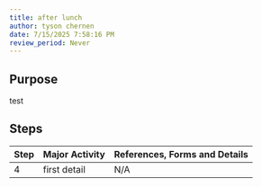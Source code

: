 ```yaml
---
title: after lunch
author: tyson chernen
date: 7/15/2025 7:58:16 PM
review_period: Never
---
```


## Purpose
test

## Steps

| Step | Major Activity | References, Forms and Details |
|------|----------------|-------------------------------|
| 4 | first detail | N/A |
